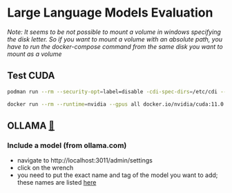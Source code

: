 # Large Language Models Evaluation

_Note: It seems to be not possible to mount a volume in windows specifying the disk letter. So if you want to mount a volume with an absolute path, you have to run the docker-compose command from the same disk you want to mount as a volume_

## Test CUDA
```sh
podman run --rm --security-opt=label=disable -cdi-spec-dirs=/etc/cdi --device=nvidia.com/gpu=all docker.io/nvidia/cuda:11.0.3-base-ubuntu20.04 nvidia-smi

docker run --rm --runtime=nvidia --gpus all docker.io/nvidia/cuda:11.0.3-base-ubuntu20.04 nvidia-smi
```

## OLLAMA <a href="https://medium.com/@edu.ukulelekim/how-to-locally-deploy-ollama-and-open-webui-with-docker-compose-318f0582e01f">:link:</a>

### Include a model (from ollama.com) 
- navigate to http://localhost:3011/admin/settings
- click on the wrench
- you need to put the exact name and tag of the model you want to add; these names are listed <a href="https://ollama.com/library">here</a> 


